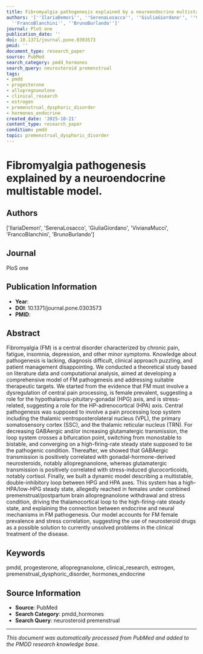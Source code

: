```yaml
---
title: Fibromyalgia pathogenesis explained by a neuroendocrine multistable model.
authors: '[''IlariaDemori'', ''SerenaLosacco'', ''GiuliaGiordano'', ''VivianaMucci'',
  ''FrancoBlanchini'', ''BrunoBurlando'']'
journal: PloS one
publication_date: ''
doi: 10.1371/journal.pone.0303573
pmid: ''
document_type: research_paper
source: PubMed
search_category: pmdd_hormones
search_query: neurosteroid premenstrual
tags:
- pmdd
- progesterone
- allopregnanolone
- clinical_research
- estrogen
- premenstrual_dysphoric_disorder
- hormones_endocrine
created_date: '2025-10-21'
content_type: research_paper
condition: pmdd
topic: premenstrual_dysphoric_disorder
---
```


# Fibromyalgia pathogenesis explained by a neuroendocrine multistable model.

## Authors
['IlariaDemori', 'SerenaLosacco', 'GiuliaGiordano', 'VivianaMucci', 'FrancoBlanchini', 'BrunoBurlando']

## Journal
PloS one

## Publication Information
- **Year**: 
- **DOI**: 10.1371/journal.pone.0303573
- **PMID**: 

## Abstract
Fibromyalgia (FM) is a central disorder characterized by chronic pain, fatigue, insomnia, depression, and other minor symptoms. Knowledge about pathogenesis is lacking, diagnosis difficult, clinical approach puzzling, and patient management disappointing. We conducted a theoretical study based on literature data and computational analysis, aimed at developing a comprehensive model of FM pathogenesis and addressing suitable therapeutic targets. We started from the evidence that FM must involve a dysregulation of central pain processing, is female prevalent, suggesting a role for the hypothalamus-pituitary-gonadal (HPG) axis, and is stress-related, suggesting a role for the HP-adrenocortical (HPA) axis. Central pathogenesis was supposed to involve a pain processing loop system including the thalamic ventroposterolateral nucleus (VPL), the primary somatosensory cortex (SSC), and the thalamic reticular nucleus (TRN). For decreasing GABAergic and/or increasing glutamatergic transmission, the loop system crosses a bifurcation point, switching from monostable to bistable, and converging on a high-firing-rate steady state supposed to be the pathogenic condition. Thereafter, we showed that GABAergic transmission is positively correlated with gonadal-hormone-derived neurosteroids, notably allopregnanolone, whereas glutamatergic transmission is positively correlated with stress-induced glucocorticoids, notably cortisol. Finally, we built a dynamic model describing a multistable, double-inhibitory loop between HPG and HPA axes. This system has a high-HPA/low-HPG steady state, allegedly reached in females under combined premenstrual/postpartum brain allopregnanolone withdrawal and stress condition, driving the thalamocortical loop to the high-firing-rate steady state, and explaining the connection between endocrine and neural mechanisms in FM pathogenesis. Our model accounts for FM female prevalence and stress correlation, suggesting the use of neurosteroid drugs as a possible solution to currently unsolved problems in the clinical treatment of the disease.

## Keywords
pmdd, progesterone, allopregnanolone, clinical_research, estrogen, premenstrual_dysphoric_disorder, hormones_endocrine

## Source Information
- **Source**: PubMed
- **Search Category**: pmdd_hormones
- **Search Query**: neurosteroid premenstrual

---
*This document was automatically processed from PubMed and added to the PMDD research knowledge base.*
